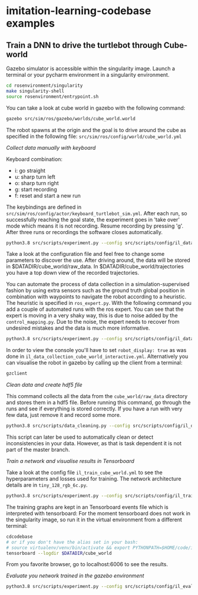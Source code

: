 # imitation-learning-codebase examples

## Train a DNN to drive the turtlebot through Cube-world 

Gazebo simulator is accessible within the singularity image. 
Launch a terminal or your pycharm environment in a singularity environment.

```bash
cd rosenvironment/singularity
make singularity-shell
source rosenvironment/entrypoint.sh
```

You can take a look at cube world in gazebo with the following command:
```bash
gazebo src/sim/ros/gazebo/worlds/cube_world.world
```
The robot spawns at the origin and the goal is to drive around the cube as specified in the following file:
`src/sim/ros/config/world/cube_world.yml`

_Collect data manually with keyboard_

Keyboard combination:
- i: go straight
- u: sharp turn left
- o: sharp turn right
- g: start recording
- f: reset and start a new run

The keybindings are defined in `src/sim/ros/config/actor/keyboard_turtlebot_sim.yml`.
After each run, so successfully reaching the goal state, 
the experiment goes in 'take over' mode which means it is not recording.
Resume recording by pressing 'g'. After three runs or recordings the software closes automatically.

```bash
python3.8 src/scripts/experiment.py --config src/scripts/config/il_data_collection_cube_world_interactive.yml
```

Take a look at the configuration file and feel free to change some parameters to discover the use.
After driving around, the data will be stored in $DATADIR/cube_world/raw_data.
In $DATADIR/cube_world/trajectories you have a top down view of the recorded trajectories.

You can automate the process of data collection in a simulation-supervised fashion by using extra sensors such as
the ground truth global position in combination with waypoints to navigate the robot according to a heuristic.
The heuristic is specified in `ros_expert.py`.
With the following command you add a couple of automated runs with the ros expert.
You can see that the expert is moving in a very shaky way, this is due to noise added by the `control_mapping.py`.
Due to the noise, the expert needs to recover from undesired mistakes and the data is much more informative.

```bash
python3.8 src/scripts/experiment.py --config src/scripts/config/il_data_collection_cube_world.yml
```

In order to view the console you'll have to set `robot_display: true` 
as was done in `il_data_collection_cube_world_interactive.yml`.
Alternatively you can visualise the robot in gazebo by calling up the client from a terminal:
```bash
gzclient
```

_Clean data and create hdf5 file_

This command collects all the data from the `cube_world/raw_data` directory and stores them in a hdf5 file. 
Before running this command, go through the runs and see if everything is stored correctly. 
If you have a run with very few data, just remove it and record some more.

```bash
python3.8 src/scripts/data_cleaning.py --config src/scripts/config/il_data_cleaning_cube_world.yml
```

This script can later be used to automatically clean or detect inconsistencies in your data. 
However, as that is task dependent it is not part of the master branch.

_Train a network and visualise results in Tensorboard_

Take a look at the config file `il_train_cube_world.yml` to see the hyperparameters and losses used for training.
The network architecture details are in `tiny_128_rgb_6c.py`.

```bash
python3.8 src/scripts/experiment.py --config src/scripts/config/il_train_cube_world.yml
```

The training graphs are kept in an Tensorboard events file which is interpreted with tensorboard:
For the moment tensorboard does not work in the singularity image, so run it in the virtual environment 
from a different terminal:

```bash
cdcodebase
# or if you don't have the alias set in your bash:
# source virtualenv/venv/bin/activate && export PYTHONPATH=$HOME/code/imitation-learning-codebase
tensorboard --logdir $DATADIR/cube_world
```

From you favorite browser, go to localhost:6006 to see the results.

_Evaluate you network trained in the gazebo environment_

```bash
python3.8 src/scripts/experiment.py --config src/scripts/config/il_evaluate_interactive_cube_world.yml
```